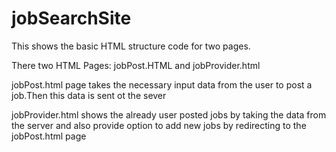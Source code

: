 # jobSearchSite
This shows the basic HTML structure code for two pages.

There two HTML Pages: jobPost.HTML and jobProvider.html

jobPost.html page takes the necessary input data from the user to post a job.Then this data is sent ot the sever

jobProvider.html shows the already user posted jobs by taking the data from the server and also provide option to add new jobs by redirecting to the jobPost.html page

